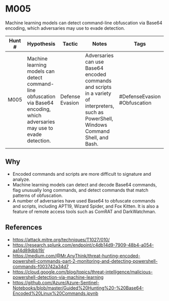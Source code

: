 # M005

Machine learning models can detect command-line obfuscation via Base64 encoding, which adversaries may use to evade detection. 

| **Hunt #**       | **Hypothesis**                                                                                     | **Tactic**            | **Notes**                                 | **Tags**                                | **Submitter**      |  
|------------------|----------------------------------------------------------------------------------------------------|-----------------------|-------------------------------------------|-----------------------------------------|--------------------|
| M005 | Machine learning models can detect command-line obfuscation via Base64 encoding, which adversaries may use to evade detection. | Defense Evasion | Adversaries can use Base64 encoded commands and scripts in a variety of interpreters, such as PowerShell, Windows Command Shell, and Bash. | #DefenseEvasion #Obfuscation | [Audra Streetman] (https://x.com/audrastreetman) |

## Why  

- Encoded commands and scripts are more difficult to signature and analyze. 
- Machine learning models can detect and decode Base64 commands, flag unusually long commands, and detect commands that match patterns of obfuscation. 
- A number of adversaries have used Base64 to obfuscate commands and scripts, including APT19, Wizard Spider, and Fox Kitten. It is also a feature of remote access tools such as ComRAT and DarkWatchman. 

## References  

- https://attack.mitre.org/techniques/T1027/010/
- https://research.splunk.com/endpoint/c4db14d9-7909-48b4-a054-aa14d89dbb19/
- https://medium.com/@Mr.AnyThink/threat-hunting-encoded-powershell-commands-part-2-monitoring-and-detecting-powershell-commands-f003742a34d7
- https://cloud.google.com/blog/topics/threat-intelligence/malicious-powershell-detection-via-machine-learning
- https://github.com/Azure/Azure-Sentinel-Notebooks/blob/master/Guided%20Hunting%20-%20Base64-Encoded%20Linux%20Commands.ipynb
